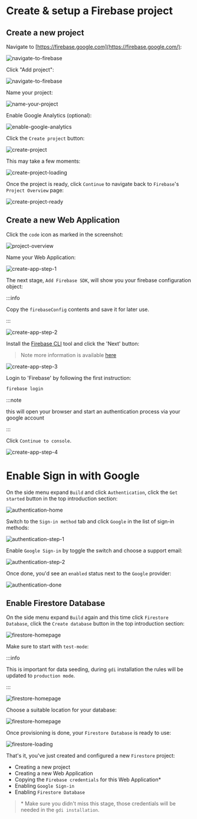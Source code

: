 # Create & setup a Firebase project

## Create a new project

Navigate to [https://firebase.google.com](https://firebase.google.com/):

![navigate-to-firebase](./screenshots/navigate-to-firebase.jpg)

Click "Add project":

![navigate-to-firebase](./screenshots/click-add-project.jpg)

Name your project:

![name-your-project](./screenshots/name-your-project.jpg)

Enable Google Analytics (optional):

![enable-google-analytics](./screenshots/enable-google-analytics.jpg)

Click the `Create project` button:

![create-project](./screenshots/create-project.jpg)

This may take a few moments:

![create-project-loading](./screenshots/create-project-loading.jpg)

Once the project is ready, click `Continue` to navigate back to `Firebase`'s `Project Overview` page:

![create-project-ready](./screenshots/create-project-ready.jpg)

## Create a new Web Application

Click the `code` icon as marked in the screenshot:

![project-overview](./screenshots/project-overview.jpg)

Name your Web Application:

![create-app-step-1](./screenshots/create-app-step-1.jpg)

The next stage, `Add Firebase SDK`, will show you your firebase configuration object:

:::info

Copy the `firebaseConfig` contents and save it for later use.

:::

![create-app-step-2](./screenshots/create-app-step-2.jpg)

Install the [Firebase CLI](https://github.com/firebase/firebase-tools) tool and click the 'Next' button:

> Note more information is available [here](./installing-firebase-cli)

![create-app-step-3](./screenshots/create-app-step-3.jpg)

Login to 'Firebase' by following the first instruction:

```sh
firebase login
```

:::note

this will open your browser and start an authentication process via your google account

:::

Click `Continue to console`.

![create-app-step-4](./screenshots/create-app-step-4.jpg)

# Enable Sign in with Google

On the side menu expand `Build` and click `Authentication`, click the `Get started` button in the top introduction section:

![authentication-home](./screenshots/authentication-home.jpg)

Switch to the `Sign-in method` tab and click `Google` in the list of sign-in methods:

![authentication-step-1](./screenshots/authentication-step-1.jpg)

Enable `Google Sign-in` by toggle the switch and choose a support email:

![authentication-step-2](./screenshots/authentication-step-2.jpg)

Once done, you'd see an `enabled` status next to the `Google` provider:

![authentication-done](./screenshots/authentication-done.jpg)

## Enable Firestore Database

On the side menu expand `Build` again and this time click `Firestore Database`, click the `Create database` button in the top introduction section:

![firestore-homepage](./screenshots/firestore-homepage.jpg)

Make sure to start with `test-mode`:

:::info

This is important for data seeding, during `gdi` installation the rules will be updated to `production mode`.

:::

![firestore-homepage](./screenshots/firestore-rules.jpg)

Choose a suitable location for your database:

![firestore-homepage](./screenshots/firestore-location.jpg)

Once provisioning is done, your `Firestore Database` is ready to use:

![firestore-loading](./screenshots/firestore-loading.jpg)

That's it, you've just created and configured a new `Firestore` project:

- Creating a new project
- Creating a new Web Application
- Copying the `Firebase credentials` for this Web Application\*
- Enabling `Google Sign-in`
- Enabling `Firestore Database`

> \* Make sure you didn't miss this stage, those credentials will be needed in the `gdi installation`.
